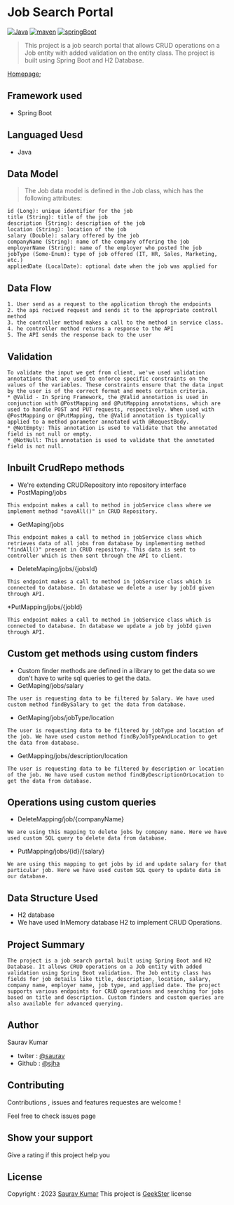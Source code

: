 # Job Search Portal
[![Java](https://img.shields.io/badge/Java>=8.0-blue.svg)](https://docs.spring.io/spring-boot/docs/0.5.0.M6/api/org/springframework/boot/SpringApplication.html)
[![maven](https://img.shields.io/badge/maven->=3.0.5-green.svg)](https://www.npmjs.com/package/npm/v/5.5.0)
[![springBoot](https://img.shields.io/badge/SpringBoot->=3.0.6-blue.svg)](https://nodejs.org/en/blog/release/v9.3.0)
>This project is a job search portal that allows CRUD operations on a Job entity with added validation on the entity class. The project is built using Spring Boot and H2 Database.

[Homepage]();

## Framework used
 * Spring Boot
## Languaged Uesd
 * Java
## Data Model
>The Job data model is defined in the Job class, which has the following attributes:
```
id (Long): unique identifier for the job
title (String): title of the job
description (String): description of the job
location (String): location of the job
salary (Double): salary offered by the job
companyName (String): name of the company offering the job
employerName (String): name of the employer who posted the job
jobType (Some-Enum): type of job offered (IT, HR, Sales, Marketing, etc.)
appliedDate (LocalDate): optional date when the job was applied for
```
## Data Flow
```
1. User send as a request to the application throgh the endpoints
2. the api recived request and sends it to the appropriate controll method
3. the controller method makes a call to the method in service class.
4. he controller method returns a response to the API
5. The API sends the response back to the user
```
## Validation
```
To validate the input we get from client, we've used validation annotations that are used to enforce specific constraints on the values of the variables. These constraints ensure that the data input by the user is of the correct format and meets certain criteria.
* @Valid - In Spring Framework, the @Valid annotation is used in conjunction with @PostMapping and @PutMapping annotations, which are used to handle POST and PUT requests, respectively. When used with @PostMapping or @PutMapping, the @Valid annotation is typically applied to a method parameter annotated with @RequestBody.
* @NotEmpty: This annotation is used to validate that the annotated field is not null or empty.
* @NotNull: This annotation is used to validate that the annotated field is not null.
```
## Inbuilt CrudRepo methods
* We're extending CRUDRepository into repository interface
* PostMaping/jobs
```
This endpoint makes a call to method in jobService class where we implement method "saveAll()" in CRUD Repository.
```
* GetMaping/jobs
```
This endpoint makes a call to method in jobService class which retrieves data of all jobs from database by implementing method "findAll()" present in CRUD repository. This data is sent to controller which is then sent through the API to client.
```
* DeleteMaping/jobs/{jobsId}
```
This endpoint makes a call to method in jobService class which is connected to database. In database we delete a user by jobId given through API.
```
*PutMapping/jobs/{jobId}
```
This endpoint makes a call to method in jobService class which is connected to database. In database we update a job by jobId given through API.
```
## Custom get methods using custom finders
* Custom finder methods are defined in a library to get the data so we don't have to write sql queries to get the data.
* GetMaping/jobs/salary
```
The user is requesting data to be filtered by Salary. We have used custom method findBySalary to get the data from database.
```
* GetMaping/jobs/jobType/location
```
The user is requesting data to be filtered by jobType and location of the job. We have used custom method findByJobTypeAndLocation to get the data from database.
```
* GetMapping/jobs/description/location
```
The user is requesting data to be filtered by description or location of the job. We have used custom method findByDescriptionOrLocation to get the data from database.
```
## Operations using custom queries
* DeleteMapping/job/{companyName}
```
We are using this mapping to delete jobs by company name. Here we have used custom SQL query to delete data from database.
```
* PutMapping/jobs/{id}/{salary}
```
We are using this mapping to get jobs by id and update salary for that particular job. Here we have used custom SQL query to update data in our database.
```
## Data Structure Used
* H2 database
* We have used InMemory database H2 to implement CRUD Operations.

## Project Summary
```
The project is a job search portal built using Spring Boot and H2 Database. It allows CRUD operations on a Job entity with added validation using Spring Boot validation. The Job entity class has fields for job details like title, description, location, salary, company name, employer name, job type, and applied date. The project supports various endpoints for CRUD operations and searching for jobs based on title and description. Custom finders and custom queries are also available for advanced querying.
```
## Author

Saurav Kumar

* twiter : [@saurav](https://twitter.com/Sauravjha24)
* Github : [@sjha](https://github.com/sjha24)

## Contributing

Contributions , issues and features requestes are welcome !

Feel free to check issues page

## Show your support

Give a rating if this project help you

## License

Copyright : 2023 [Saurav Kumar]()
This project is [GeekSter](https://www.geekster.in/) license
